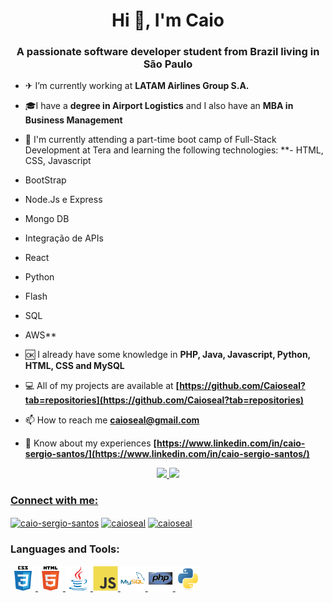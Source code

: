 <h1 align="center">Hi 👋, I'm Caio</h1>
<h3 align="center">A passionate software developer student from Brazil living in São Paulo</h3>

- ✈ I’m currently working at **LATAM Airlines Group S.A.**

- 🎓I have a **degree in Airport Logistics** and I also have an **MBA in Business Management**

- 🌱 I'm currently attending a part-time boot camp of Full-Stack Development at Tera and learning the following technologies: 
**- HTML, CSS, Javascript
- BootStrap
- Node.Js e Express
- Mongo DB
- Integração de APIs
- React
- Python
- Flash
- SQL
- AWS**

- 🆗 I already have some knowledge in **PHP, Java, Javascript, Python, HTML, CSS and MySQL**

- 💻 All of my projects are available at **[https://github.com/Caioseal?tab=repositories](https://github.com/Caioseal?tab=repositories)**

- 📫 How to reach me **caioseal@gmail.com**

- 📄 Know about my experiences **[https://www.linkedin.com/in/caio-sergio-santos/](https://www.linkedin.com/in/caio-sergio-santos/)**

<div align="center">
  <a href="https://github.com/Caioseal">
  <img height="150em" src="https://github-readme-stats.vercel.app/api?username=Caioseal&show_icons=true&theme=ocean_dark&include_all_commits=true&count_private=true"/>
  <img height="150em" src="https://github-readme-stats.vercel.app/api/top-langs/?username=Caioseal&layout=compact&langs_count=7&theme=ocean_dark"/>
</div>

<h3 align="left">Connect with me:</h3>
<p align="left">
<a href="https://linkedin.com/in/caio-sergio-santos" target="blank"><img align="center" src="https://raw.githubusercontent.com/rahuldkjain/github-profile-readme-generator/master/src/images/icons/Social/linked-in-alt.svg" alt="caio-sergio-santos" height="30" width="40" /></a>
<a href="https://fb.com/caioseal" target="blank"><img align="center" src="https://raw.githubusercontent.com/rahuldkjain/github-profile-readme-generator/master/src/images/icons/Social/facebook.svg" alt="caioseal" height="30" width="40" /></a>
<a href="https://www.hackerrank.com/caioseal" target="blank"><img align="center" src="https://raw.githubusercontent.com/rahuldkjain/github-profile-readme-generator/master/src/images/icons/Social/hackerrank.svg" alt="caioseal" height="30" width="40" /></a>
</p>

<h3 align="left">Languages and Tools:</h3>
<p align="left"> <a href="https://www.w3schools.com/css/" target="_blank"> <img src="https://raw.githubusercontent.com/devicons/devicon/master/icons/css3/css3-original-wordmark.svg" alt="css3" width="40" height="40"/> </a> <a href="https://www.w3.org/html/" target="_blank"> <img src="https://raw.githubusercontent.com/devicons/devicon/master/icons/html5/html5-original-wordmark.svg" alt="html5" width="40" height="40"/> </a> <a href="https://www.java.com" target="_blank"> <img src="https://raw.githubusercontent.com/devicons/devicon/master/icons/java/java-original.svg" alt="java" width="40" height="40"/> </a> <a href="https://developer.mozilla.org/en-US/docs/Web/JavaScript" target="_blank"> <img src="https://raw.githubusercontent.com/devicons/devicon/master/icons/javascript/javascript-original.svg" alt="javascript" width="40" height="40"/> </a> <a href="https://www.mysql.com/" target="_blank"> <img src="https://raw.githubusercontent.com/devicons/devicon/master/icons/mysql/mysql-original-wordmark.svg" alt="mysql" width="40" height="40"/> </a> <a href="https://www.php.net" target="_blank"> <img src="https://raw.githubusercontent.com/devicons/devicon/master/icons/php/php-original.svg" alt="php" width="40" height="40"/> </a> <a href="https://www.python.org" target="_blank"> <img src="https://raw.githubusercontent.com/devicons/devicon/master/icons/python/python-original.svg" alt="python" width="40" height="40"/> </a> </p>

